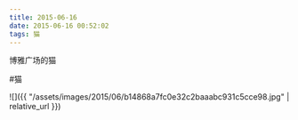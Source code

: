 ```yaml
---
title: 2015-06-16
date: 2015-06-16 00:52:02
tags: 猫
---
```


<p>博雅广场的猫</p>

#猫

![]({{ "/assets/images/2015/06/b14868a7fc0e32c2baaabc931c5cce98.jpg" | relative_url }})
